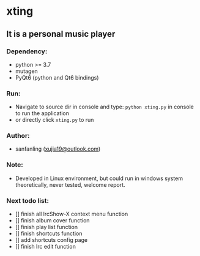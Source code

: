 # xting
## It is a personal music player

### Dependency:
* python >= 3.7
* mutagen
* PyQt6 (python and Qt6 bindings)

### Run:
* Navigate to source dir in console and type: `python xting.py` in console to run the application
* or directly click `xting.py` to run

### Author:
* sanfanling (xujia19@outlook.com)

### Note:
* Developed in Linux environment, but could run in windows system theoretically, never tested, welcome report.

### Next todo list:
* [] finish all lrcShow-X context menu function
* [] finish album cover function
* [] finish play list function
* [] finish shortcuts function
* [] add shortcuts config page
* [] finish lrc edit function
